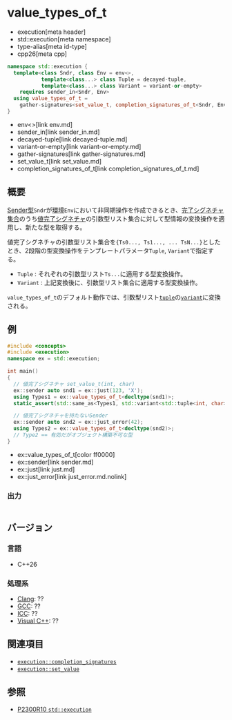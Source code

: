 # value_types_of_t
* execution[meta header]
* std::execution[meta namespace]
* type-alias[meta id-type]
* cpp26[meta cpp]

```cpp
namespace std::execution {
  template<class Sndr, class Env = env<>,
           template<class...> class Tuple = decayed-tuple,
           template<class...> class Variant = variant-or-empty>
    requires sender_in<Sndr, Env>
  using value_types_of_t =
    gather-signatures<set_value_t, completion_signatures_of_t<Sndr, Env>, Tuple, Variant>;
}
```
* env<>[link env.md]
* sender_in[link sender_in.md]
* decayed-tuple[link decayed-tuple.md]
* variant-or-empty[link variant-or-empty.md]
* gather-signatures[link gather-signatures.md]
* set_value_t[link set_value.md]
* completion_signatures_of_t[link completion_signatures_of_t.md]

## 概要
[Sender型](sender.md)`Sndr`が[環境](receiver.md)`Env`において非同期操作を作成できるとき、[完了シグネチャ集合](completion_signatures.md)のうち[値完了シグネチャ](set_value.md)の引数型リスト集合に対して型情報の変換操作を適用し、新たな型を取得する。

値完了シグネチャの引数型リスト集合を`{Ts0..., Ts1..., ... TsN...}`としたとき、2段階の型変換操作をテンプレートパラメータ`Tuple`, `Variant`で指定する。

- `Tuple` : それぞれの引数型リスト`Ts...`に適用する型変換操作。
- `Variant` : 上記変換後に、引数型リスト集合に適用する型変換操作。

`value_types_of_t`のデフォルト動作では、引数型リスト[`tuple`](/reference/tuple/tuple.md)の[`variant`](/reference/variant/variant.md)に変換される。


## 例
```cpp example
#include <concepts>
#include <execution>
namespace ex = std::execution;

int main()
{
  // 値完了シグネチャ set_value_t(int, char)
  ex::sender auto snd1 = ex::just(123, 'X');
  using Types1 = ex::value_types_of_t<decltype(snd1)>;
  static_assert(std::same_as<Types1, std::variant<std::tuple<int, char>>>);

  // 値完了シグネチャを持たないSender
  ex::sender auto snd2 = ex::just_error(42);
  using Types2 = ex::value_types_of_t<decltype(snd2)>;
  // Type2 == 有効だがオブジェクト構築不可な型
}
```
* ex::value_types_of_t[color ff0000]
* ex::sender[link sender.md]
* ex::just[link just.md]
* ex::just_error[link just_error.md.nolink]

### 出力
```
```


## バージョン
### 言語
- C++26

### 処理系
- [Clang](/implementation.md#clang): ??
- [GCC](/implementation.md#gcc): ??
- [ICC](/implementation.md#icc): ??
- [Visual C++](/implementation.md#visual_cpp): ??


## 関連項目
- [`execution::completion_signatures`](completion_signatures.md)
- [`execution::set_value`](set_value.md)


## 参照
- [P2300R10 `std::execution`](https://www.open-std.org/jtc1/sc22/wg21/docs/papers/2024/p2300r10.html)
